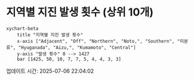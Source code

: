 # 지역별 지진 발생 횟수 (상위 10개)

```mermaid
xychart-beta
    title "지역별 지진 발생 횟수"
    x-axis ["Adjacent", "Off", "Northern", "Noto,", "Southern", "미분류", "Hyuganada", "Aizu,", "Kumamoto", "Central"]
    y-axis "발생 횟수" 0 --> 1427
    bar [1425, 50, 10, 7, 7, 5, 4, 4, 3, 3]
```

업데이트 시간: 2025-07-06 22:04:02
